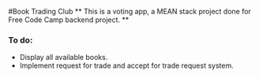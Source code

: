 #Book Trading Club
** This is a voting app, a MEAN stack project done for Free Code Camp backend project. **


### To do:

* Display all available books.
* Implement request for trade and accept for trade request system. 